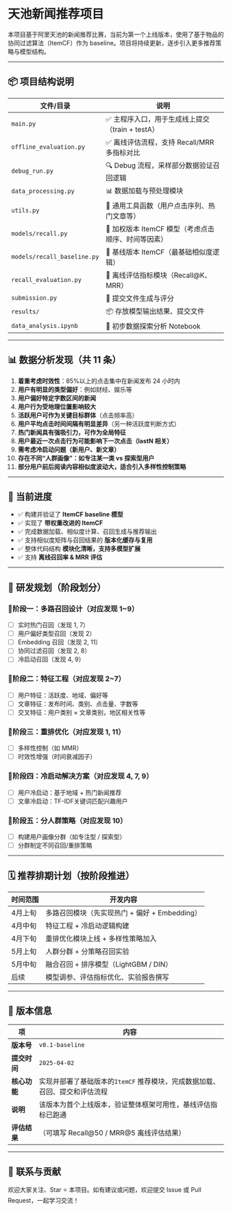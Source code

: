 # 天池新闻推荐项目

本项目基于阿里天池的新闻推荐比赛，当前为第一个上线版本，使用了基于物品的协同过滤算法（ItemCF）作为 baseline。项目将持续更新，逐步引入更多推荐策略与模型结构。

---

## 📦 项目结构说明


| 文件/目录                   | 说明                                                |
| --------------------------- | --------------------------------------------------- |
| `main.py`                   | ✅ 主程序入口，用于生成线上提交（train + testA）    |
| `offline_evaluation.py`     | ✅ 离线评估流程，支持 Recall/MRR 多指标对比         |
| `debug_run.py`              | 🔍 Debug 流程，采样部分数据验证召回逻辑             |
| `data_processing.py`        | 📊 数据加载与预处理模块                             |
| `utils.py`                  | 🧰 通用工具函数（用户点击序列、热门文章等）         |
| `models/recall.py`          | 📌 加权版本 ItemCF 模型（考虑点击顺序、时间等因素） |
| `models/recall_baseline.py` | 📌 基线版本 ItemCF（最基础相似度逻辑）              |
| `recall_evaluation.py`      | 📐 离线评估指标模块（Recall@K、MRR）                |
| `submission.py`             | 📁 提交文件生成与评分                               |
| `results/`                  | 📦 存放模型输出结果、提交文件                       |
| `data_analysis.ipynb`       | 📓 初步数据探索分析 Notebook                        |

---

## 📊 数据分析发现（共 11 条）

1. **着重考虑时效性**：85%以上的点击集中在新闻发布 24 小时内
2. **用户有明显的类型偏好**：例如财经、娱乐等
3. **用户偏好特定字数区间的新闻**
4. **用户行为受地理位置影响较大**
5. **活跃用户可作为关键目标群体**（点击频率高）
6. **用户平均点击时间间隔有明显差异**（另一种活跃度判断方式）
7. **热门新闻具有强吸引力，可作为全局特征**
8. **用户最近一次点击行为可能影响下一次点击（lastN 相关）**
9. **需考虑冷启动问题（新用户、新文章）**
10. **存在不同“人群画像”：如专注某一类 vs 探索型用户**
11. **部分用户前后阅读内容相似度波动大，适合引入多样性控制策略**

---

## 🚀 当前进度

- ✅ 构建并验证了 **ItemCF baseline 模型**
- ✅ 实现了 **带权重改进的 ItemCF**
- ✅ 完成数据加载、相似度计算、召回生成与推荐输出
- ✅ 支持相似度矩阵与召回结果的 **版本化缓存与复用**
- ✅ 整体代码结构 **模块化清晰，支持多模型扩展**
- ✅ 支持 **离线召回率 & MRR 评估**

---

## 🔄 研发规划（阶段划分）

### 📍阶段一：多路召回设计（对应发现 1~9）

- [ ]  实时热门召回（发现 1, 7）
- [ ]  用户偏好类型召回（发现 2）
- [ ]  Embedding 召回（发现 2, 11）
- [ ]  协同过滤召回（发现 2, 8）
- [ ]  冷启动召回（发现 4, 9）

### 📍阶段二：特征工程（对应发现 2~7）

- [ ]  用户特征：活跃度、地域、偏好等
- [ ]  文章特征：发布时间、类别、点击量、字数等
- [ ]  交叉特征：用户类别 × 文章类别，地区相关性等

### 📍阶段三：重排优化（对应发现 1, 11）

- [ ]  多样性控制（如 MMR）
- [ ]  时效性增强（时间衰减因子）

### 📍阶段四：冷启动解决方案（对应发现 4, 7, 9）

- [ ]  用户冷启动：基于地域 + 热门新闻推荐
- [ ]  文章冷启动：TF-IDF关键词匹配兴趣用户

### 📍阶段五：分人群策略（对应发现 10）

- [ ]  构建用户画像分群（如专注型 / 探索型）
- [ ]  分群制定不同召回/重排策略

---

## 🗓️ 推荐排期计划（按阶段推进）


| 时间范围 | 开发内容                                      |
| -------- | --------------------------------------------- |
| 4月上旬  | 多路召回模块（先实现热门 + 偏好 + Embedding） |
| 4月中旬  | 特征工程 + 冷启动逻辑构建                     |
| 4月下旬  | 重排优化模块上线 + 多样性策略加入             |
| 5月上旬  | 人群分群 + 分策略召回实验                     |
| 5月中旬  | 融合召回 + 排序模型（LightGBM / DIN）         |
| 后续     | 模型调参、评估指标优化、实验报告撰写          |

---

## 🔖 版本信息


| 项           | 内容                                                                        |
| ------------ | --------------------------------------------------------------------------- |
| **版本号**   | `v0.1-baseline`                                                             |
| **提交时间** | `2025-04-02`                                                                |
| **核心功能** | 实现并部署了基础版本的`ItemCF` 推荐模块，完成数据加载、召回、提交和评估流程 |
| **说明**     | 该版本为首个上线版本，验证整体框架可用性，基线评估指标已跑通                |
| **评估结果** | （可填写 Recall@50 / MRR@5 离线评估结果）                                   |

---

## 📮 联系与贡献

欢迎大家关注、Star ⭐️ 本项目。如有建议或问题，欢迎提交 Issue 或 Pull Request，一起学习交流！
